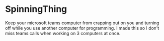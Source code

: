 # SpinningThing
Keep your microsoft teams computer from crapping out on you and turning off while you use another computer for programming.
I made this so I don't miss teams calls when working on 3 computers at once. 
